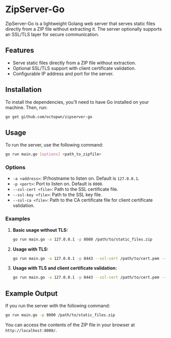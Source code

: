 
# ZipServer-Go

ZipServer-Go is a lightweight Golang web server that serves static files directly from a ZIP file without extracting it. The server optionally supports an SSL/TLS layer for secure communication.

## Features

- Serve static files directly from a ZIP file without extraction.
- Optional SSL/TLS support with client certificate validation.
- Configurable IP address and port for the server.

## Installation

To install the dependencies, you'll need to have Go installed on your machine. Then, run:

```sh
go get github.com/octopwn/zipserver-go
```

## Usage

To run the server, use the following command:

```sh
go run main.go [options] <path_to_zipfile>
```

### Options

- `-a <address>`: IP/hostname to listen on. Default is `127.0.0.1`.
- `-p <port>`: Port to listen on. Default is `8000`.
- `--ssl-cert <file>`: Path to the SSL certificate file.
- `--ssl-key <file>`: Path to the SSL key file.
- `--ssl-ca <file>`: Path to the CA certificate file for client certificate validation.

### Examples

1. **Basic usage without TLS:**

    ```sh
    go run main.go -a 127.0.0.1 -p 8080 /path/to/static_files.zip
    ```

2. **Usage with TLS:**

    ```sh
    go run main.go -a 127.0.0.1 -p 8443 --ssl-cert /path/to/cert.pem --ssl-key /path/to/key.pem /path/to/static_files.zip
    ```

3. **Usage with TLS and client certificate validation:**

    ```sh
    go run main.go -a 127.0.0.1 -p 8443 --ssl-cert /path/to/cert.pem --ssl-key /path/to/key.pem --ssl-ca /path/to/ca.pem /path/to/static_files.zip
    ```

## Example Output

If you run the server with the following command:

```sh
go run main.go -p 8000 /path/to/static_files.zip
```

You can access the contents of the ZIP file in your browser at `http://localhost:8000/`.

